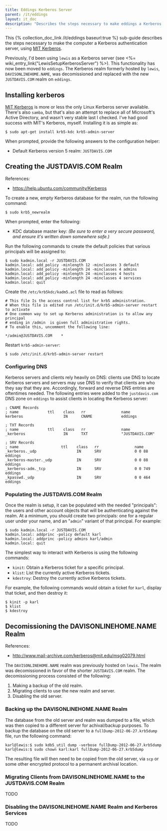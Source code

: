 ```yaml
---
title: Eddings Kerberos Server
parent: /it/eddings
layout: it_doc
description: "Describes the steps necessary to make eddings a Kerberos authentication server."
---
```


This {% collection_doc_link /it/eddings baseurl:true %} sub-guide describes the steps necessary to make the computer a Kerberos authentication server, using [MIT Kerberos](http://web.mit.edu/kerberos/).

Previously, I'd been using `lewis` as a Kerberos server (see <%= wiki_entry_link("LewisSetupKerberosServer") %>). This functionality has now been moved to `eddings`. The Kerberos realm formerly hosted by `lewis`, `DAVISONLINEHOME.NAME`, was decomissioned and replaced with the new `JUSTDAVIS.COM` realm on `eddings`.


## Installing kerberos

[MIT Kerberos](http://web.mit.edu/kerberos/) is more or less the only Linux Kerberos server available. There's also `samba`, but that's also an attempt to replace all of Microsoft's Active Directory, and wasn't very stable last I checked. I've had good success with MIT's Kerberos, myself. Installing it is as simple as:

    $ sudo apt-get install krb5-kdc krb5-admin-server

When prompted, provide the following answers to the configuration helper:

* Default Kerberos version 5 realm: `JUSTDAVIS.COM`


## Creating the JUSTDAVIS.COM Realm

References:

* <https://help.ubuntu.com/community/Kerberos>

To create a new, empty Kerberos database for the realm, run the following command:

    $ sudo krb5_newrealm

When prompted, enter the following:

* KDC database master key: *(Be sure to enter a very secure password, and ensure it's written down somewhere safe.)*

Run the following commands to create the default policies that various principals will be assigned to:

~~~~
$ sudo kadmin.local -r JUSTDAVIS.COM
kadmin.local: add_policy -minlength 12 -minclasses 3 default
kadmin.local: add_policy -minlength 24 -minclasses 4 admins
kadmin.local: add_policy -minlength 24 -minclasses 4 hosts
kadmin.local: add_policy -minlength 24 -minclasses 4 services
kadmin.local: quit
~~~~

Create the `/etc/krb5kdc/kadm5.acl` file to read as follows:

~~~~
# This file Is the access control list for krb5 administration.
# When this file is edited run /etc/init.d/krb5-admin-server restart to activate
# One common way to set up Kerberos administration is to allow any principal
# ending in /admin  is given full administrative rights.
# To enable this, uncomment the following line:

*/admin@JUSTDAVIS.COM    *
~~~~

Restart `krb5-admin-server`:

    $ sudo /etc/init.d/krb5-admin-server restart


### Configuring DNS

Kerberos servers and clients rely heavily on DNS: clients use DNS to locate Kerberos servers and servers may use DNS to verify that clients are who they say that they are. Accordingly, forward and reverse DNS entries are oftentimes needed. The following entries were added to the `justdavis.com` DNS zone on `eddings` to assist clients in locating the Kerberos server:

~~~~
; CNAME Records
; name             ttl    class   rr                name
kerberos                  IN      CNAME             eddings

; TXT Records
; name             ttl    class   rr                name
_kerberos                 IN      TXT               "JUSTDAVIS.COM"

; SRV Records
; name                   ttl    class   rr                name
_kerberos._udp                  IN      SRV               0 0 88 eddings
_kerberos-master._udp           IN      SRV               0 0 88 eddings
_kerberos-adm._tcp              IN      SRV               0 0 749 eddings
_kpasswd._udp                   IN      SRV               0 0 464 eddings
~~~~


### Populating the JUSTDAVIS.COM Realm

Once the realm is setup, it can be populated with the needed "principals": the users and other account objects that will be authenticating against the realm. At a minimum, you should create two principals: one for a regular user under your name, and an "`admin`" variant of that principal. For example:

~~~~
$ sudo kadmin.local -r JUSTDAVIS.COM
kadmin.local: addprinc -policy default karl
kadmin.local: addprinc -policy admins karl/admin
kadmin.local: quit
~~~~

The simplest way to interact with Kerberos is using the following commands:

* `kinit`: Obtain a Kerberos ticket for a specific principal.
* `klist`: List the currently active Kerberos tickets.
* `kdestroy`: Destroy the currently active Kerberos tickets.

For example, the following commands would obtain a ticket for `karl`, display that ticket, and then destroy it:

~~~~
$ kinit -p karl
$ klist
$ kdestroy
~~~~


## Decomissioning the DAVISONLINEHOME.NAME Realm

References:

* <http://www.mail-archive.com/kerberos@mit.edu/msg02079.html>

The `DAVISONLINEHOME.NAME` realm was previously hosted on `lewis`. The realm was decomissioned in favor of the shorter `JUSTDAVIS.COM` realm. The decomissioning process consisted of the following:

1. Making a backup of the old realm.
1. Migrating clients to use the new realm and server.
1. Disabling the old server.


### Backing up the DAVISONLINEHOME.NAME Realm

The database from the old server and realm was dumped to a file, which was then copied to a different server for achival/backup purposes. To backup the database on the old server to a `fullDump-2012-06-27.krb5dump` file, run the following command:

    karl@lewis:$ sudo kdb5_util dump -verbose fullDump-2012-06-27.krb5dump
    karl@lewis:$ sudo chown karl:karl fullDump-2012-06-27.krb5dump

The resulting file will then need to be copied from the old server, via `scp` or some other encrypted protocol to a permanent archival location.


### Migrating Clients from DAVISONLINEHOME.NAME to the JUSTDAVIS.COM Realm

TODO


### Disabling the DAVISONLINEHOME.NAME Realm and Kerberos Services

TODO
